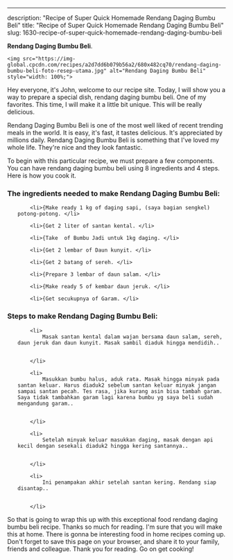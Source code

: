 ---
description: "Recipe of Super Quick Homemade Rendang Daging Bumbu Beli"
title: "Recipe of Super Quick Homemade Rendang Daging Bumbu Beli"
slug: 1630-recipe-of-super-quick-homemade-rendang-daging-bumbu-beli

<p>
	<strong>Rendang Daging Bumbu Beli</strong>. 
	
</p>
<p>
	
	<img src="https://img-global.cpcdn.com/recipes/a2d7dd6b079b56a2/680x482cq70/rendang-daging-bumbu-beli-foto-resep-utama.jpg" alt="Rendang Daging Bumbu Beli" style="width: 100%;">
	
	
</p>
<p>
	Hey everyone, it's John, welcome to our recipe site. Today, I will show you a way to prepare a special dish, rendang daging bumbu beli. One of my favorites. This time, I will make it a little bit unique. This will be really delicious.
</p>
	
<p>
	Rendang Daging Bumbu Beli is one of the most well liked of recent trending meals in the world. It is easy, it's fast, it tastes delicious. It's appreciated by millions daily. Rendang Daging Bumbu Beli is something that I've loved my whole life. They're nice and they look fantastic.
</p>
<p>
	
</p>

<p>
To begin with this particular recipe, we must prepare a few components. You can have rendang daging bumbu beli using 8 ingredients and 4 steps. Here is how you cook it.
</p>

<h3>The ingredients needed to make Rendang Daging Bumbu Beli:</h3>

<ol>
	
		<li>{Make ready 1 kg of daging sapi, (saya bagian sengkel) potong-potong. </li>
	
		<li>{Get 2 liter of santan kental. </li>
	
		<li>{Take  of Bumbu Jadi untuk 1kg daging. </li>
	
		<li>{Get 2 lembar of Daun kunyit. </li>
	
		<li>{Get 2 batang of sereh. </li>
	
		<li>{Prepare 3 lembar of daun salam. </li>
	
		<li>{Make ready 5 of kembar daun jeruk. </li>
	
		<li>{Get secukupnya of Garam. </li>
	
</ol>
<p>
	
</p>

<h3>Steps to make Rendang Daging Bumbu Beli:</h3>

<ol>
	
		<li>
			Masak santan kental dalam wajan bersama daun salam, sereh, daun jeruk dan daun kunyit. Masak sambil diaduk hingga mendidih..
			
			
		</li>
	
		<li>
			Masukkan bumbu halus, aduk rata. Masak hingga minyak pada santan keluar. Harus diaduk2 sebelum santan keluar minyak jangan sampai santan pecah. Tes rasa, jika kurang asin bisa tambah garam. Saya tidak tambahkan garam lagi karena bumbu yg saya beli sudah mengandung garam..
			
			
		</li>
	
		<li>
			Setelah minyak keluar masukkan daging, masak dengan api kecil dengan sesekali diaduk2 hingga kering santannya..
			
			
		</li>
	
		<li>
			Ini penampakan akhir setelah santan kering. Rendang siap disantap..
			
			
		</li>
	
</ol>

<p>
	
</p>

<p>
	So that is going to wrap this up with this exceptional food rendang daging bumbu beli recipe. Thanks so much for reading. I'm sure that you will make this at home. There is gonna be interesting food in home recipes coming up. Don't forget to save this page on your browser, and share it to your family, friends and colleague. Thank you for reading. Go on get cooking!
</p>
